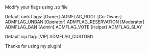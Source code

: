 Modify your flags using .sp file

Default rank flags:
[Owner] ADMFLAG_ROOT
[Co-Owner] ADMFLAG_UNBAN
[Operator] ADMFLAG_RESERVATION
[Moderator] ADMFLAG_BAN
[Admin] ADMFLAG_VOTE
[Helper] ADMFLAG_SLAY

Default vip flag:
[VIP] ADMFLAG_CUSTOM1


Thanks for using my plugin!

